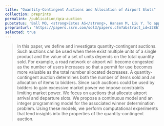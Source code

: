 ```yaml
---
title: "Quantity-Contingent Auctions and Allocation of Airport Slots"
collection: preprints
permalink: /publication/qca-auction
pubstatus: 'Ball MO, <strong>Estes AS</strong>, Hansen M, Liu Y. To appear in <i>Transportation Science</i>.'
preprinturl: 'https://papers.ssrn.com/sol3/papers.cfm?abstract_id=3286732'
selected: true
---
```

> In this paper, we define and investigate quantity-contingent auctions. Such auctions can be used when there exist multiple units of a single product and the value of a set of units depends on the total quantity sold. For example, a road network or airport will become congested as the number of users increases so that a permit for use becomes more valuable as the total number allocated decreases. A quantity-contingent auction determines both the number of items sold and an allocation of items to bidders. Since such auctions could be used by bidders to gain excessive market power we impose constraints limiting market power. We focus on auctions that allocate airport arrival and departure slots. We propose a continuous model and an integer programming model for the associated winner determination problem. Using these models, we perform computational experiments that lend insights into the properties of the quantity-contingent auction.

